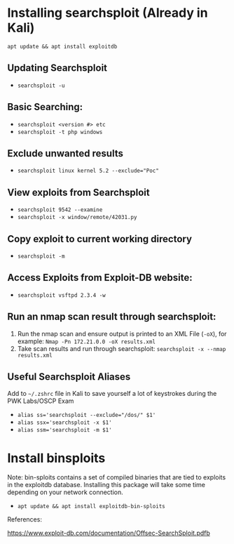 # Installing searchsploit (Already in Kali)
`apt update && apt install exploitdb`

## Updating Searchsploit
- `searchsploit -u`

## Basic Searching:
- `searchsploit <version #> etc`
- `searchsploit -t php windows`

## Exclude unwanted results
- `searchsploit linux kernel 5.2 --exclude="Poc"`

## View exploits from Searchsploit
- `searchsploit 9542 --examine`
- `searchsploit -x window/remote/42031.py`

## Copy exploit to current working directory
- `searchsploit -m`

## Access Exploits from Exploit-DB website:
- `searchsploit vsftpd 2.3.4 -w`

## Run an nmap scan result through searchsploit:
1. Run the nmap scan and ensure output is printed to an XML File (`-oX`), for example: `Nmap -Pn 172.21.0.0 -oX results.xml`
2. Take scan results and run through searchsploit: `searchsploit -x --nmap results.xml`

## Useful Searchsploit Aliases
Add to `~/.zshrc` file in Kali to save yourself a lot of keystrokes during the PWK Labs/OSCP Exam
- `alias ss='searchsploit --exclude="/dos/" $1'`
- `alias ssx='searchsploit -x $1'`
- `alias ssm='searchsploit -m $1'`

# Install binsploits
Note: bin-sploits contains a set of compiled binaries that are tied to exploits in the exploitdb database. Installing this package will take some time depending on your network connection.
- `apt update && apt install exploitdb-bin-sploits`

References:

https://www.exploit-db.com/documentation/Offsec-SearchSploit.pdfb